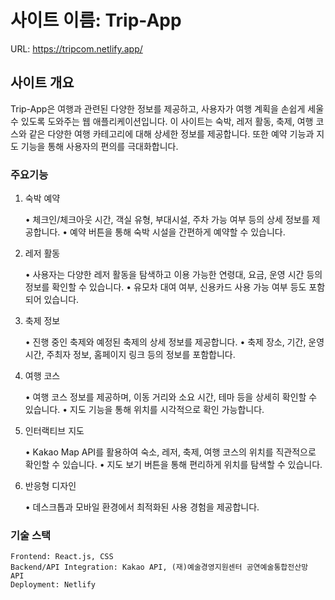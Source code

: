 # 사이트 이름: Trip-App

URL: https://tripcom.netlify.app/

## 사이트 개요

Trip-App은 여행과 관련된 다양한 정보를 제공하고, 사용자가 여행 계획을 손쉽게 세울 수 있도록 도와주는 웹 애플리케이션입니다. 이 사이트는 숙박, 레저 활동, 축제, 여행 코스와 같은 다양한 여행 카테고리에 대해 상세한 정보를 제공합니다. 또한 예약 기능과 지도 기능을 통해 사용자의 편의를 극대화합니다.

### 주요기능

1.	숙박 예약

	•	체크인/체크아웃 시간, 객실 유형, 부대시설, 주차 가능 여부 등의 상세 정보를 제공합니다.
	•	예약 버튼을 통해 숙박 시설을 간편하게 예약할 수 있습니다.


2.	레저 활동

	•	사용자는 다양한 레저 활동을 탐색하고 이용 가능한 연령대, 요금, 운영 시간 등의 정보를 확인할 수 있습니다.
	•	유모차 대여 여부, 신용카드 사용 가능 여부 등도 포함되어 있습니다.


3.	축제 정보

	•	진행 중인 축제와 예정된 축제의 상세 정보를 제공합니다.
	•	축제 장소, 기간, 운영 시간, 주최자 정보, 홈페이지 링크 등의 정보를 포함합니다.


4.	여행 코스

	•	여행 코스 정보를 제공하며, 이동 거리와 소요 시간, 테마 등을 상세히 확인할 수 있습니다.
	•	지도 기능을 통해 위치를 시각적으로 확인 가능합니다.


5.	인터랙티브 지도

	•	Kakao Map API를 활용하여 숙소, 레저, 축제, 여행 코스의 위치를 직관적으로 확인할 수 있습니다.
	•	지도 보기 버튼을 통해 편리하게 위치를 탐색할 수 있습니다.


6.	반응형 디자인

	•	데스크톱과 모바일 환경에서 최적화된 사용 경험을 제공합니다.

### 기술 스택

	Frontend: React.js, CSS
	Backend/API Integration: Kakao API, (재)예술경영지원센터 공연예술통합전산망 API
	Deployment: Netlify

